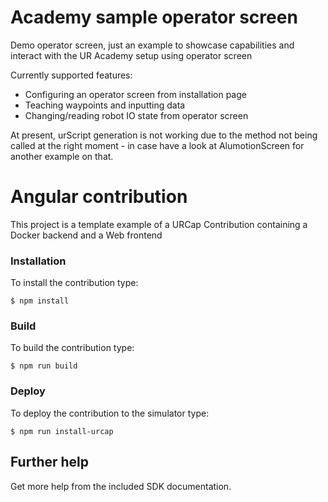 # Academy sample operator screen

Demo operator screen, just an example to showcase capabilities and interact with the UR Academy setup using operator screen

Currently supported features:

- Configuring an operator screen from installation page
- Teaching waypoints and inputting data
- Changing/reading robot IO state from operator screen

At present, urScript generation is not working due to the method not being called at the right moment - in case have a look at AlumotionScreen for another example on that.

# Angular contribution

This project is a template example of a URCap Contribution containing a Docker backend and a Web frontend

### Installation
To install the contribution type:

`$ npm install`

### Build
To build the contribution type:

`$ npm run build`

### Deploy
To deploy the contribution to the simulator type:

`$ npm run install-urcap`

## Further help

Get more help from the included SDK documentation.
